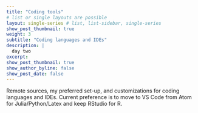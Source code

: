 ```yaml
---
title: "Coding tools"
# list or single layouts are possible
layout: single-series # list, list-sidebar, single-series
show_post_thumbnail: true
weight: 3
subtitle: "Coding languages and IDEs"
description: |
  day two
excerpt: 
show_post_thumbnail: true
show_author_byline: false
show_post_date: false
---
```


Remote sources, my preferred set-up, and customizations for coding languages and IDEs.  Current preference is to move to VS Code from Atom for Julia/Python/Latex and keep RStudio for R.
